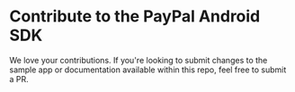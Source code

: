 # Contribute to the PayPal Android SDK

We love your contributions.  If you're looking to submit changes to the sample app or documentation available within this repo, feel free to submit a PR.

